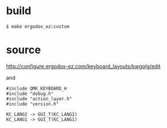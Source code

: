 # build

```
$ make ergodox_ez:custom
```

# source
http://configure.ergodox-ez.com/keyboard_layouts/kwgolg/edit

and

```
#include QMK_KEYBOARD_H
#include "debug.h"
#include "action_layer.h"
#include "version.h"
```

```
KC_LANG2 -> GUI_T(KC_LANG2)
KC_LANG1 -> GUI_T(KC_LANG1)
```
